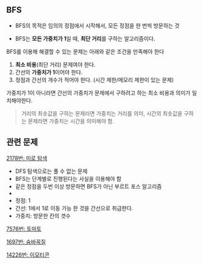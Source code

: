 ## BFS
* BFS의 목적은 임의의 정점에서 시작해서, 모든 정점을 한 번씩 방문하는 것

* BFS는 **모든 가중치가 1**일 때, **최단 거리**를 구하는 알고리즘이다.


BFS를 이용해 해결할 수 있는 문제는 아래와 같은 조건을 만족해야 한다
1. **최소 비용**(최단 거리) 문제여야 한다.
2. 간선의 **가중치가 1**이어야 한다.
3. 정점과 간선의 개수가 적어야 한다. 
(시간 제한/메모리 제한이 있는 문제)

가중치가 1이 아니라면
간선의 가중치가 문제에서 구하려고 하는 최소 비용과 의미가 일치해야한다.
>거리의 최솟값을 구하는 문제라면 가중치는 거리를 의미, 시간의 최솟값을 구하는 문제라면 가중치는 시간을 의미해야 함.

## 관련 문제
[2178번: 미로 탐색](https://www.acmicpc.net/problem/2178)
* DFS 탐색으로는 풀 수 없는 문제
* BFS는 단계별로 진행된다는 사실을 이용해야 함
* 같은 정점을 두번 이상 방문하면 BFS가 아닌 부르트 포스 알고리즘
* 
* 정점: 1
* 간선: 1에서 1로 이동 가능 한 것을 간선으로 취급한다.
* 가중치: 방문한 칸의 갯수



[7576번: 토마토](https://www.acmicpc.net/problem/7576)

[1697번: 숨바꼭질](https://www.acmicpc.net/problem/1697)

[14226번: 이모티콘](https://www.acmicpc.net/problem/14226)
<!--stackedit_data:
eyJoaXN0b3J5IjpbLTE2MzI0MDU1MzQsLTE0NDczNzA1MTgsLT
E2NzQwODEzNTZdfQ==
-->